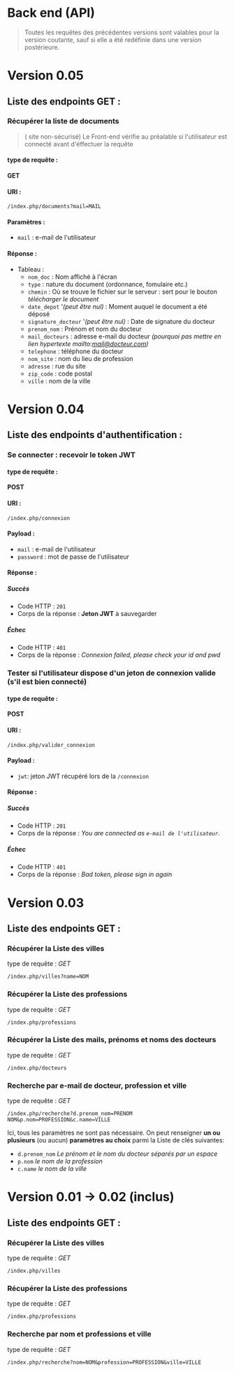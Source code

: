 # Back end (API)
> Toutes les requêtes des précédentes versions sont valables pour la version coutante, sauf si elle a été redéfinie dans une version postérieure.
# Version 0.05
## Liste des endpoints GET :
### Récupérer la liste de documents
> ( site non-sécurisé) Le Front-end vérifie au préalable si l'utilisateur est connecté avant d'éffectuer la requête
#### type de requête : 
**GET**
#### URI : 
```
/index.php/documents?mail=MAIL
```
#### Paramètres :
- `mail` :  e-mail de l'utilisateur
#### Réponse :
- Tableau :
  - `nom_doc` : Nom affiché à l'écran
  - `type` : nature du document (ordonnance, fomulaire etc.)
  - `chemin` : Où se trouve le fichier sur le serveur : sert pour le bouton *télécharger le document*
  - `date_depot` '*(peut être nul)* : Moment auquel le document a été déposé
  - `signature_docteur` '*(peut être nul)* : Date de signature du docteur
  - `prenom_nom` : Prénom et nom du docteur
  - `mail_docteurs` : adresse e-mail du docteur *(pourquoi pas mettre en lien hypertexte mailto:mail@docteur.com)*
  - `telephone` : téléphone du docteur
  - `nom_site` : nom du lieu de profession
  - `adresse` : rue du site
  - `zip_code` : code postal
  - `ville` : nom de la ville

# Version 0.04
## Liste des endpoints d'authentification :
### Se connecter : recevoir le token JWT
#### type de requête : 
**POST**
#### URI : 
```
/index.php/connexion
```
#### Payload :
- `mail` : e-mail de l'utilisateur
- `password` : mot de passe de l'utilisateur
#### Réponse :
##### Succès
- Code HTTP : `201`
- Corps de la réponse : **Jeton JWT** à sauvegarder
##### Échec
- Code HTTP : `401`
- Corps de la réponse : *Connexion failed, please check your id and pwd*



### Tester si l'utilisateur dispose d'un jeton de connexion valide (s'il est bien connecté)
#### type de requête : 
**POST**
#### URI : 
```
/index.php/valider_connexion
```
#### Payload :
- `jwt`: jeton JWT récupéré lors de la `/connexion`
#### Réponse :
##### Succès
- Code HTTP : `201`
- Corps de la réponse : *You are connected as `e-mail de l'utilisateur`.*
##### Échec
- Code HTTP : `401`
- Corps de la réponse : *Bad token, please sign in again*

# Version 0.03
## Liste des endpoints GET :
### Récupérer la Liste des villes
type de requête : *GET*

```
/index.php/villes?name=NOM
```

### Récupérer la Liste des professions
type de requête : *GET*

```
/index.php/professions
```

### Récupérer la Liste des mails, prénoms et noms des docteurs 
type de requête : *GET*

```
/index.php/docteurs
```
### Recherche par e-mail de docteur, profession et ville
type de requête : *GET*

```
/index.php/recherche?d.prenom_nom=PRENOM NOM&p.nom=PROFESSION&c.name=VILLE
```
Ici, tous les paramètres ne sont pas nécessaire. On peut renseigner **un ou plusieurs** (ou aucun) **paramètres au choix** parmi la Liste de clés suivantes:
- `d.prenom_nom` *Le prénom et le nom du docteur séparés par un espace*
- `p.nom` *le nom de la profession*
- `c.name` *le nom de la ville*


# Version 0.01 → 0.02 (inclus)
## Liste des endpoints GET :
### Récupérer la Liste des villes
type de requête : *GET*

```
/index.php/villes
```
### Récupérer la Liste des professions
type de requête : *GET*

```
/index.php/professions
```
### Recherche par nom et professions et ville
type de requête : *GET*

```
/index.php/recherche?nom=NOM&profession=PROFESSION&ville=VILLE
```
